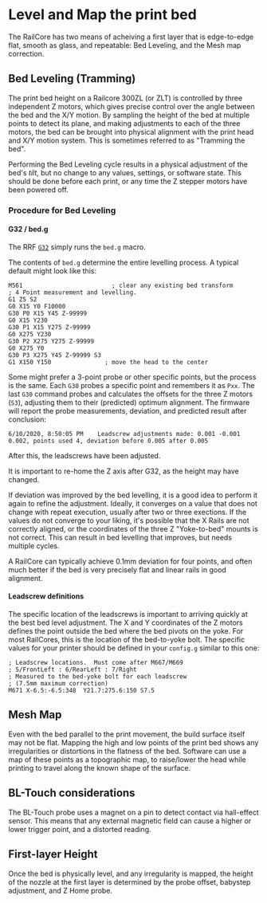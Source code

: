 # Level and Map the print bed

The RailCore has two means of acheiving a first layer that is edge-to-edge flat, smooth as glass, and repeatable: Bed Leveling, and the Mesh map correction.

## Bed Leveling (Tramming)

The print bed height on a Railcore 300ZL (or ZLT) is controlled by three independent Z motors, which gives precise control over the angle between the bed and the X/Y motion.
By sampling the height of the bed at multiple points to detect its plane, and making adjustments to each of the three motors, the bed can be brought into physical alignment with the print head and X/Y motion system.  This is sometimes referred to as "Tramming the bed".

Performing the Bed Leveling cycle results in a physical adjustment of the bed's *tilt*, but no change to any values, settings, or software state.  This should be done before each print, or any time the Z stepper motors have been powered off.

### Procedure for Bed Leveling

#### G32 / bed.g

The RRF [`G32`](https://duet3d.dozuki.com/Wiki/Gcode#Section_G32_Run_bed_g_macro) simply runs the `bed.g` macro.

The contents of `bed.g` determine the entire levelling process.  A typical default might look like this:
```
M561                         ; clear any existing bed transform
; 4 Point measurement and levelling.
G1 Z5 S2
G0 X15 Y0 F10000
G30 P0 X15 Y45 Z-99999
G0 X15 Y230
G30 P1 X15 Y275 Z-99999
G0 X275 Y230
G30 P2 X275 Y275 Z-99999
G0 X275 Y0
G30 P3 X275 Y45 Z-99999 S3
G1 X150 Y150               ; move the head to the center
```

Some might prefer a 3-point probe or other specific points, but the process is the same.  Each `G30` probes a specific point and remembers it as `Pxx`.
The last `G30` command probes and calculates the offsets for the three Z motors (`S3`), adjusting them to their (predicted) optimum alignment.  The firmware will report the probe measurements, deviation, and predicted result after conclusion:

```6/10/2020, 8:50:05 PM	Leadscrew adjustments made: 0.001 -0.001 0.002, points used 4, deviation before 0.005 after 0.005```

After this, the leadscrews have been adjusted.

It is important to re-home the Z axis after G32, as the height may have changed.

If deviation was improved by the bed levelling, it is a good idea to perform it again to refine the adjustment.  Ideally, it converges on a value that does not change with repeat execution, usually after two or three exections.  If the values do not converge to your liking, it's possible that the X Rails are not correctly aligned, or the coordinates of the three Z "Yoke-to-bed" mounts is not correct.  This can result in bed levelling that improves, but needs multiple cycles.

A RailCore can typically achieve 0.1mm deviation for four points, and often much better if the bed is very precisely flat and linear rails in good alignment.

#### Leadscrew definitions

The specific location of the leadscrews is important to arriving quickly at the best bed level adjustment.  The X and Y coordinates of the Z motors defines the point outside the bed where the bed pivots on the yoke.  For most RailCores, this is the location of the bed-to-yoke bolt.
The specific values for your printer should be defined in your `config.g` similar to this one:

```
; Leadscrew locations.  Must come after M667/M669
; 5/FrontLeft : 6/RearLeft : 7/Right
; Measured to the bed-yoke bolt for each leadscrew
; (7.5mm maximum correction)
M671 X-6.5:-6.5:348  Y21.7:275.6:150 S7.5  
```

## Mesh Map 

Even with the bed parallel to the print movement, the build surface itself may not be flat.  Mapping the high and low points of the print bed shows any irregularities or distortions in the flatness of the bed.  Software can use a map of these points as a topographic map, to raise/lower the head while printing to travel along the known shape of the surface.

## BL-Touch considerations

The BL-Touch probe uses a magnet on a pin to detect contact via hall-effect sensor.  This means that any external magnetic field can cause a higher or lower trigger point, and a distorted reading.

## First-layer Height

Once the bed is physically level, and any irregularity is mapped, the height of the nozzle at the first layer is determined by the probe offset, babystep adjustment, and Z Home probe.
